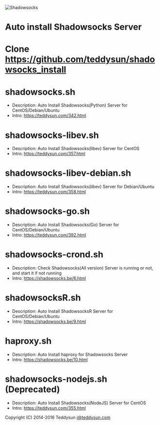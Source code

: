 ![Shadowsocks](https://github.com/teddysun/shadowsocks_install/raw/master/shadowsocks.png)
# Auto install Shadowsocks Server

# Clone https://github.com/teddysun/shadowsocks_install

shadowsocks.sh
===============
* Description: Auto Install Shadowsocks(Python) Server for CentOS/Debian/Ubuntu
* Intro: https://teddysun.com/342.html

shadowsocks-libev.sh
===============
* Description: Auto Install Shadowsocks(libev) Server for CentOS
* Intro: https://teddysun.com/357.html

shadowsocks-libev-debian.sh
===============
* Description: Auto Install Shadowsocks(libev) Server for Debian/Ubuntu
* Intro: https://teddysun.com/358.html

shadowsocks-go.sh
===============
* Description: Auto Install Shadowsocks(Go) Server for CentOS/Debian/Ubuntu
* Intro: https://teddysun.com/392.html

shadowsocks-crond.sh
===============
* Description: Check Shadowsocks(All version) Server is running or not, and start it if not running
* Intro: https://shadowsocks.be/6.html

shadowsocksR.sh
===============
* Description: Auto Install ShadowsocksR Server for CentOS/Debian/Ubuntu
* Intro: https://shadowsocks.be/9.html

haproxy.sh
===============
* Description: Auto Install haproxy for Shadowsocks Server
* Intro: https://shadowsocks.be/10.html

shadowsocks-nodejs.sh (Deprecated)
===============
* Description: Auto Install Shadowsocks(NodeJS) Server for CentOS
* Intro: https://teddysun.com/355.html

Copyright (C) 2014-2016 Teddysun <i@teddysun.com>
